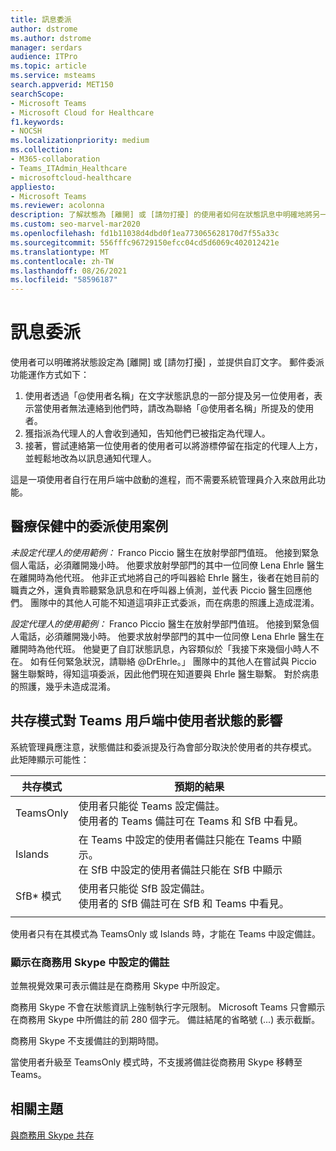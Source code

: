 ```yaml
---
title: 訊息委派
author: dstrome
ms.author: dstrome
manager: serdars
audience: ITPro
ms.topic: article
ms.service: msteams
search.appverid: MET150
searchScope:
- Microsoft Teams
- Microsoft Cloud for Healthcare
f1.keywords:
- NOCSH
ms.localizationpriority: medium
ms.collection:
- M365-collaboration
- Teams_ITAdmin_Healthcare
- microsoftcloud-healthcare
appliesto:
- Microsoft Teams
ms.reviewer: acolonna
description: 了解狀態為 [離開] 或 [請勿打擾] 的使用者如何在狀態訊息中明確地將另一個使用者設定為代理人。
ms.custom: seo-marvel-mar2020
ms.openlocfilehash: fd1b11038d4dbd0f1ea773065628170d7f55a33c
ms.sourcegitcommit: 556fffc96729150efcc04cd5d6069c402012421e
ms.translationtype: MT
ms.contentlocale: zh-TW
ms.lasthandoff: 08/26/2021
ms.locfileid: "58596187"
---
```

# <a name="message-delegation"></a>訊息委派

使用者可以明確將狀態設定為 [離開] 或 [請勿打擾] ，並提供自訂文字。 郵件委派功能運作方式如下：

1. 使用者透過「@使用者名稱」在文字狀態訊息的一部分提及另一位使用者，表示當使用者無法連絡到他們時，請改為聯絡「@使用者名稱」所提及的使用者。
2. 獲指派為代理人的人會收到通知，告知他們已被指定為代理人。
3. 接著，嘗試連絡第一位使用者的使用者可以將游標停留在指定的代理人上方，並輕鬆地改為以訊息通知代理人。  

這是一項使用者自行在用戶端中啟動的進程，而不需要系統管理員介入來啟用此功能。 

## <a name="delegation-use-scenario-in-healthcare"></a>醫療保健中的委派使用案例

*未設定代理人的使用範例：* Franco Piccio 醫生在放射學部門值班。 他接到緊急個人電話，必須離開幾小時。 他要求放射學部門的其中一位同僚 Lena Ehrle 醫生在離開時為他代班。 他非正式地將自己的呼叫器給 Ehrle 醫生，後者在她目前的職責之外，還負責聆聽緊急訊息和在呼叫器上偵測，並代表 Piccio 醫生回應他們。 團隊中的其他人可能不知道這項非正式委派，而在病患的照護上造成混淆。

*設定代理人的使用範例：* Franco Piccio 醫生在放射學部門值班。 他接到緊急個人電話，必須離開幾小時。 他要求放射學部門的其中一位同僚 Lena Ehrle 醫生在離開時為他代班。 他變更了自訂狀態訊息，內容類似於「我接下來幾個小時人不在。 如有任何緊急狀況，請聯絡 @DrEhrle。」  團隊中的其他人在嘗試與 Piccio 醫生聯繫時，得知這項委派，因此他們現在知道要與 Ehrle 醫生聯繫。 對於病患的照護，幾乎未造成混淆。

## <a name="impact-of-co-existence-modes-on-user-status-in-the-teams-client"></a>共存模式對 Teams 用戶端中使用者狀態的影響

系統管理員應注意，狀態備註和委派提及行為會部分取決於使用者的共存模式。 此矩陣顯示可能性：

|共存模式 | 預期的結果|
|---|---|
|TeamsOnly |使用者只能從 Teams 設定備註。 <br> 使用者的 Teams 備註可在 Teams 和 SfB 中看見。 |
|Islands | 在 Teams 中設定的使用者備註只能在 Teams 中顯示。 <br> 在 SfB 中設定的使用者備註只能在 SfB 中顯示 |
|SfB* 模式 | 使用者只能從 SfB 設定備註。 <br> 使用者的 SfB 備註可在 SfB 和 Teams 中看見。  |
|||

使用者只有在其模式為 TeamsOnly 或 Islands 時，才能在 Teams 中設定備註。  

### <a name="displaying-notes-set-in-skype-for-business"></a>顯示在商務用 Skype 中設定的備註
  
並無視覺效果可表示備註是在商務用 Skype 中所設定。

商務用 Skype 不會在狀態資訊上強制執行字元限制。 Microsoft Teams 只會顯示在商務用 Skype 中所備註的前 280 個字元。 備註結尾的省略號 (...) 表示截斷。
  
商務用 Skype 不支援備註的到期時間。

當使用者升級至 TeamsOnly 模式時，不支援將備註從商務用 Skype 移轉至 Teams。

## <a name="related-topics"></a>相關主題

[與商務用 Skype 共存](../../coexistence-chat-calls-presence.md)
